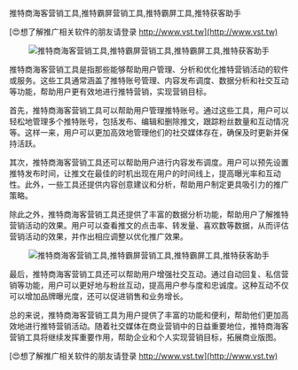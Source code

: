 推特商海客营销工具,推特霸屏营销工具,推特霸屏工具,推特获客助手

[😍想了解推广相关软件的朋友请登录 http://www.vst.tw](http://www.vst.tw)

 <center><img src="https://vst.tw/MP4/tuiguang/png/2.png" alt="推特商海客营销工具,推特霸屏营销工具,推特霸屏工具,推特获客助手"></center>

推特商海客营销工具是指那些能够帮助用户管理、分析和优化推特营销活动的软件或服务。这些工具通常涵盖了推特账号管理、内容发布调度、数据分析和社交互动等功能，帮助用户更有效地进行推特营销，实现营销目标。

首先，推特商海客营销工具可以帮助用户管理推特账号。通过这些工具，用户可以轻松地管理多个推特账号，包括发布、编辑和删除推文，跟踪粉丝数量和互动情况等。这样一来，用户可以更加高效地管理他们的社交媒体存在，确保及时更新并保持活跃。

其次，推特商海客营销工具还可以帮助用户进行内容发布调度。用户可以预先设置推特发布时间，让推文在最佳的时机出现在用户的时间线上，提高曝光率和互动性。此外，一些工具还提供内容创意建议和分析，帮助用户制定更具吸引力的推广策略。

除此之外，推特商海客营销工具还提供了丰富的数据分析功能，帮助用户了解推特营销活动的效果。用户可以查看推文的点击率、转发量、喜欢数等数据，从而评估营销活动的效果，并作出相应调整以优化推广效果。

 <center><img src="https://vst.tw/MP4/tuiguang/png/2.png" alt="推特商海客营销工具,推特霸屏营销工具,推特霸屏工具,推特获客助手"></center>

最后，推特商海客营销工具还可以帮助用户增强社交互动。通过自动回复、私信营销等功能，用户可以更好地与粉丝互动，提高用户参与度和忠诚度。这种互动不仅可以增加品牌曝光度，还可以促进销售和业务增长。

总的来说，推特商海客营销工具为用户提供了丰富的功能和便利，帮助他们更加高效地进行推特营销活动。随着社交媒体在商业营销中的日益重要地位，推特商海客营销工具将继续发挥重要作用，帮助企业和个人实现营销目标，拓展商业版图。

[😍想了解推广相关软件的朋友请登录 http://www.vst.tw](http://www.vst.tw)




